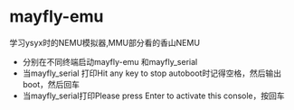 # mayfly-emu
学习ysyx时的NEMU模拟器,MMU部分看的香山NEMU

- 分别在不同终端启动mayfly-emu 和mayfly_serial
- 当mayfly_serial 打印Hit any key to stop autoboot时记得空格，然后输出boot，然后回车
- 当mayfly_serial打印Please press Enter to activate this console，按回车
